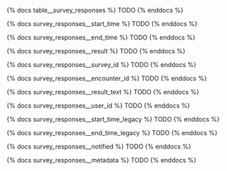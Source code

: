{% docs table__survey_responses %}
TODO
{% enddocs %}

{% docs survey_responses__start_time %}
TODO
{% enddocs %}

{% docs survey_responses__end_time %}
TODO
{% enddocs %}

{% docs survey_responses__result %}
TODO
{% enddocs %}

{% docs survey_responses__survey_id %}
TODO
{% enddocs %}

{% docs survey_responses__encounter_id %}
TODO
{% enddocs %}

{% docs survey_responses__result_text %}
TODO
{% enddocs %}

{% docs survey_responses__user_id %}
TODO
{% enddocs %}

{% docs survey_responses__start_time_legacy %}
TODO
{% enddocs %}

{% docs survey_responses__end_time_legacy %}
TODO
{% enddocs %}

{% docs survey_responses__notified %}
TODO
{% enddocs %}

{% docs survey_responses__metadata %}
TODO
{% enddocs %}
